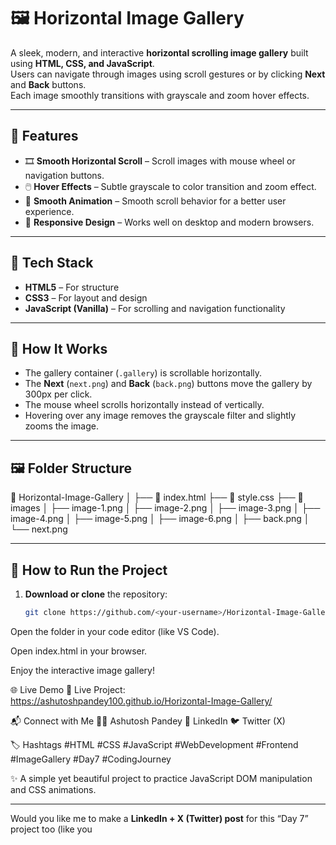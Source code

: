 # 🖼️ Horizontal Image Gallery

A sleek, modern, and interactive **horizontal scrolling image gallery** built using **HTML, CSS, and JavaScript**.  
Users can navigate through images using scroll gestures or by clicking **Next** and **Back** buttons.  
Each image smoothly transitions with grayscale and zoom hover effects.

---

## 📸 Features

- 🎞️ **Smooth Horizontal Scroll** – Scroll images with mouse wheel or navigation buttons.  
- 🖱️ **Hover Effects** – Subtle grayscale to color transition and zoom effect.  
- 💫 **Smooth Animation** – Smooth scroll behavior for a better user experience.  
- 📱 **Responsive Design** – Works well on desktop and modern browsers.

---

## 🧩 Tech Stack

- **HTML5** – For structure  
- **CSS3** – For layout and design  
- **JavaScript (Vanilla)** – For scrolling and navigation functionality  

---

## 🧠 How It Works

- The gallery container (`.gallery`) is scrollable horizontally.  
- The **Next** (`next.png`) and **Back** (`back.png`) buttons move the gallery by 300px per click.  
- The mouse wheel scrolls horizontally instead of vertically.  
- Hovering over any image removes the grayscale filter and slightly zooms the image.

---

## 🖼️ Folder Structure

📁 Horizontal-Image-Gallery
│
├── 📄 index.html
├── 🎨 style.css
├── 📁 images
│ ├── image-1.png
│ ├── image-2.png
│ ├── image-3.png
│ ├── image-4.png
│ ├── image-5.png
│ ├── image-6.png
│ ├── back.png
│ └── next.png

---

## 🚀 How to Run the Project

1. **Download or clone** the repository:
   ```bash
   git clone https://github.com/<your-username>/Horizontal-Image-Gallery.git
Open the folder in your code editor (like VS Code).

Open index.html in your browser.

Enjoy the interactive image gallery!

🌐 Live Demo
🔗 Live Project: https://ashutoshpandey100.github.io/Horizontal-Image-Gallery/

📬 Connect with Me
👨‍💻 Ashutosh Pandey
🔗 LinkedIn
🐦 Twitter (X)

🏷️ Hashtags
#HTML #CSS #JavaScript #WebDevelopment #Frontend #ImageGallery #Day7 #CodingJourney

✨ A simple yet beautiful project to practice JavaScript DOM manipulation and CSS animations.

---

Would you like me to make a **LinkedIn + X (Twitter) post** for this “Day 7” project too (like you
